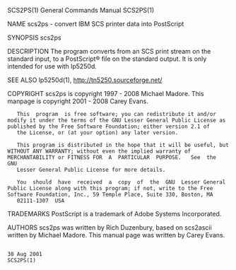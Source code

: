 SCS2PS(1)                                                                                  General Commands Manual                                                                                  SCS2PS(1)



NAME
       scs2ps - convert IBM SCS printer data into PostScript

SYNOPSIS
       scs2ps

DESCRIPTION
       The program converts from an SCS print stream on the standard input, to a PostScript® file on the standard output. It is only intended for use with lp5250d.

SEE ALSO
       lp5250d(1), http://tn5250.sourceforge.net/

COPYRIGHT
       scs2ps is copyright 1997 - 2008 Michael Madore.  This manpage is copyright 2001 - 2008 Carey Evans.

       This  program  is free software; you can redistribute it and/or modify it under the terms of the GNU Lesser General Public License as published by the Free Software Foundation; either version 2.1 of
       the License, or (at your option) any later version.

       This program is distributed in the hope that it will be useful, but WITHOUT ANY WARRANTY; without even the implied warranty of MERCHANTABILITY or FITNESS FOR  A  PARTICULAR  PURPOSE.   See  the  GNU
       Lesser General Public License for more details.

       You  should  have  received  a  copy  of  the  GNU  Lesser General Public License along with this program; if not, write to the Free Software Foundation, Inc., 59 Temple Place, Suite 330, Boston, MA
       02111-1307  USA

TRADEMARKS
       PostScript is a trademark of Adobe Systems Incorporated.

AUTHORS
       scs2ps was written by Rich Duzenbury, based on scs2ascii written by Michael Madore.  This manual page was written by Carey Evans.



                                                                                                 30 Aug 2001                                                                                        SCS2PS(1)
